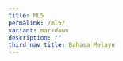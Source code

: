 ```yaml
---
title: ML5
permalink: /ml5/
variant: markdown
description: ""
third_nav_title: Bahasa Melayu
---
```

